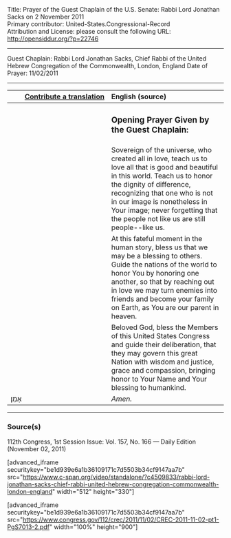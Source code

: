 <html>
<head></head>
<body>
Title: Prayer of the Guest Chaplain of the U.S. Senate: Rabbi Lord Jonathan Sacks on 2 November 2011<br />
Primary contributor: United-States.Congressional-Record<br />
Attribution and License: please consult the following URL: <a href="http://opensiddur.org/?p=22746">http://opensiddur.org/?p=22746</a>
<p />
<hr />

Guest Chaplain: Rabbi Lord Jonathan Sacks, Chief Rabbi of the United Hebrew Congregation of the Commonwealth, London, England
Date of Prayer: 11/02/2011

<hr />

<table style="margin-left: auto;margin-right: auto;" class="draggable">
<thead><tr><th id="x" style="text-align: right;"><a href="/contributing/upload/">Contribute a translation</a></th><th style="text-align: left;">English (source)</th></tr></thead>
<tbody>
<tr><td style="vertical-align:top;" width="46%">
<div class="liturgy"><span lang="he">

</span></div></td>
 
<td style="vertical-align:top;" width="53%">
<div class="english">
<h3>Opening Prayer Given by the Guest Chaplain:</h3>
</div></td></tr>


<tr><td style="vertical-align:top;" width="46%">
<div class="liturgy"><span lang="he">

</span></div></td>
 
<td style="vertical-align:top;" width="53%">
<div class="english">
Sovereign of the universe, 
who created all in love, 
teach us to love all that is good and beautiful in this world. 
Teach us to honor the dignity of difference, 
recognizing that one who is not in our image 
is nonetheless in Your image; 
never forgetting 
that the people not like us 
are still people--like us.
</div></td></tr>


<tr><td style="vertical-align:top;" width="46%">
<div class="liturgy"><span lang="he">

</span></div></td>
 
<td style="vertical-align:top;" width="53%">
<div class="english">
At this fateful moment in the human story, 
bless us that we may be a blessing to others. 
Guide the nations of the world 
to honor You by honoring one another, 
so that by reaching out in love 
we may turn enemies into friends 
and become your family on Earth, 
as You are our parent in heaven.
</div></td></tr>


<tr><td style="vertical-align:top;" width="46%">
<div class="liturgy"><span lang="he">

</span></div></td>
 
<td style="vertical-align:top;" width="53%">
<div class="english">
Beloved God, 
bless the Members of this United States Congress 
and guide their deliberation, 
that they may govern this great Nation 
with wisdom and justice, 
grace and compassion, 
bringing honor to Your Name 
and Your blessing to humankind. 
</div></td></tr>


<tr><td style="vertical-align:top;" width="46%">
<div class="liturgy"><span lang="he">
אָמֵן׃
</span></div></td>
 
<td style="vertical-align:top;" width="53%">
<div class="english">
<em>Amen.</em>
</div></td></tr>
</tbody></table>

<hr />

<h3>Source(s)</h3>

112th Congress, 1st Session
Issue: Vol. 157, No. 166 — Daily Edition (November 02, 2011)

[advanced_iframe securitykey="be1d939e6a1b36109171c7d5503b34cf9147aa7b" src="https://www.c-span.org/video/standalone/?c4509833/rabbi-lord-jonathan-sacks-chief-rabbi-united-hebrew-congregation-commonwealth-london-england" width="512" height="330"]

[advanced_iframe securitykey="be1d939e6a1b36109171c7d5503b34cf9147aa7b" src="https://www.congress.gov/112/crec/2011/11/02/CREC-2011-11-02-pt1-PgS7013-2.pdf" width="100%" height="900"]
</body>
</html>